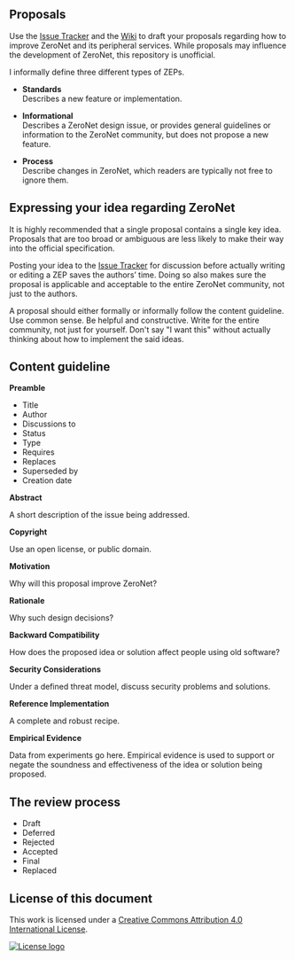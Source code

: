 Proposals
---------

Use the [Issue Tracker](https://github.com/MuxZeroNet/proposals/issues) and the [Wiki](https://github.com/MuxZeroNet/proposals/wiki) to draft your proposals regarding how to improve ZeroNet and its peripheral services. While proposals may influence the development of ZeroNet, this repository is unofficial.

I informally define three different types of ZEPs.

- **Standards**  
    Describes a new feature or implementation.

- **Informational**  
    Describes a ZeroNet design issue, or provides general guidelines or information to the ZeroNet community, but does not propose a new feature.

- **Process**  
    Describe changes in ZeroNet, which readers are typically not free to ignore them.

## Expressing your idea regarding ZeroNet

It is highly recommended that a single proposal contains a single key idea. Proposals that are too broad or ambiguous are less likely to make their way into the official specification.

Posting your idea to the [Issue Tracker](https://github.com/MuxZeroNet/proposals/issues) for discussion before actually writing or editing a ZEP saves the authors’ time. Doing so also makes sure the proposal is applicable and acceptable to the entire ZeroNet community, not just to the authors.

A proposal should either formally or informally follow the content guideline. Use common sense. Be helpful and constructive. Write for the entire community, not just for yourself. Don't say "I want this" without actually thinking about how to implement the said ideas.

## Content guideline

**Preamble**

- Title
- Author
- Discussions to
- Status
- Type
- Requires
- Replaces
- Superseded by
- Creation date

**Abstract**

A short description of the issue being addressed.

**Copyright**

Use an open license, or public domain.

**Motivation**

Why will this proposal improve ZeroNet?

**Rationale**

Why such design decisions?

**Backward Compatibility**

How does the proposed idea or solution affect people using old software?

**Security Considerations**

Under a defined threat model, discuss security problems and solutions.

**Reference Implementation**

A complete and robust recipe.

**Empirical Evidence**

Data from experiments go here. Empirical evidence is used to support or negate the soundness and effectiveness of the idea or solution being proposed.

## The review process

- Draft
- Deferred
- Rejected
- Accepted
- Final
- Replaced

## License of this document

This work is licensed under a [Creative Commons Attribution 4.0 International License](http://creativecommons.org/licenses/by/4.0/).

[![License logo](https://i.creativecommons.org/l/by/4.0/88x31.png)](http://creativecommons.org/licenses/by/4.0/)
